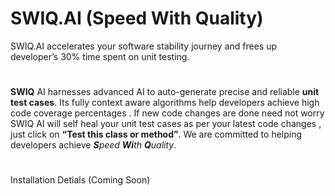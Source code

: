 # SWIQ.AI (Speed With Quality)
SWIQ.AI accelerates your software stability journey and frees up developer’s
30% time spent on unit testing.

#
**SWIQ** AI harnesses advanced AI to auto-generate precise and reliable **unit test cases**. Its fully context aware algorithms help developers achieve high code coverage percentages .
If new code changes are done need not worry SWIQ AI will self heal your unit test cases as per your latest code changes , just click on **“Test this class or method”**. We are committed to helping developers achieve ***S**peed **Wi**th **Q**uality*.

#
Installation Detials (Coming Soon)
